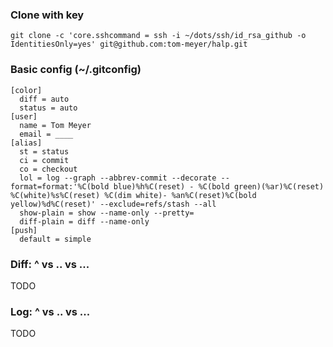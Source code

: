 ### Clone with key

    git clone -c 'core.sshcommand = ssh -i ~/dots/ssh/id_rsa_github -o IdentitiesOnly=yes' git@github.com:tom-meyer/halp.git

### Basic config (~/.gitconfig)

    [color]
      diff = auto
      status = auto
    [user]
      name = Tom Meyer
      email = ____
    [alias]
      st = status
      ci = commit
      co = checkout
      lol = log --graph --abbrev-commit --decorate --format=format:'%C(bold blue)%h%C(reset) - %C(bold green)(%ar)%C(reset) %C(white)%s%C(reset) %C(dim white)- %an%C(reset)%C(bold yellow)%d%C(reset)' --exclude=refs/stash --all
      show-plain = show --name-only --pretty=
      diff-plain = diff --name-only
    [push]
      default = simple

### Diff: ^ vs .. vs ...

TODO

### Log: ^ vs .. vs ...

TODO
